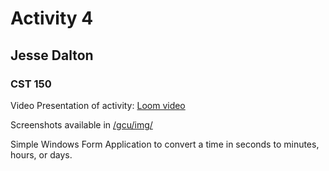 # Activity 4
## Jesse Dalton
### CST 150

Video Presentation of activity:
[Loom video]()

Screenshots available in 
[/gcu/img/]()

Simple Windows Form Application to convert a time in seconds to minutes, hours, or days.

